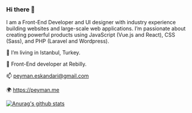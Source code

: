 ### Hi there 👋

I am a Front-End Developer and UI designer with industry experience building websites and large-scale web applications. I’m passionate about creating powerful products using JavaScript (Vue.js and React), CSS (Sass), and PHP (Laravel and Wordpress).

🏡  I’m living in Istanbul, Turkey.

🔭  Front-End developer at Rebilly.

📫  peyman.eskandari@gmail.com

🌍  https://peyman.me


[![Anurag's github stats](https://github-readme-stats.vercel.app/api?username=p3yman&theme=prussian&show_icons=true&count_private=true)](https://github.com/p3yman)

<!--
**p3yman/p3yman** is a ✨ _special_ ✨ repository because its `README.md` (this file) appears on your GitHub profile.

Here are some ideas to get you started:

- 🔭 I’m currently working on ...
- 🌱 I’m currently learning ...
- 👯 I’m looking to collaborate on ...
- 🤔 I’m looking for help with ...
- 💬 Ask me about ...
- 📫 How to reach me: ...
- 😄 Pronouns: ...
- ⚡ Fun fact: ...
-->
